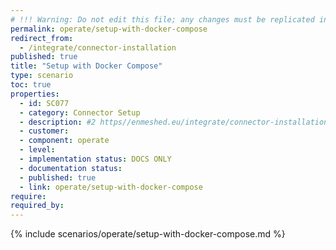 ```yaml
---
# !!! Warning: Do not edit this file; any changes must be replicated in Excel !!!
permalink: operate/setup-with-docker-compose
redirect_from:
  - /integrate/connector-installation
published: true
title: "Setup with Docker Compose"
type: scenario
toc: true
properties:
  - id: SC077
  - category: Connector Setup
  - description: #2 https//enmeshed.eu/integrate/connector-installation
  - customer:
  - component: operate
  - level:
  - implementation status: DOCS ONLY
  - documentation status:
  - published: true
  - link: operate/setup-with-docker-compose
require:
required_by:
---
```


{% include scenarios/operate/setup-with-docker-compose.md %}
